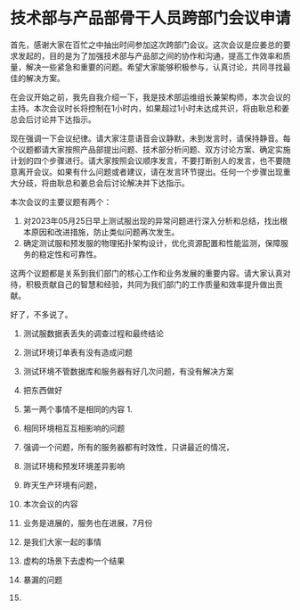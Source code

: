 # 技术部与产品部骨干人员跨部门会议申请
首先，感谢大家在百忙之中抽出时间参加这次跨部门会议。这次会议是应姜总的要求发起的，目的是为了加强技术部与产品部之间的协作和沟通，提高工作效率和质量，解决一些紧急和重要的问题。希望大家能够积极参与，认真讨论，共同寻找最佳的解决方案。

在会议开始之前，我先自我介绍一下，我是技术部运维组长兼架构师，本次会议的主持。本次会议时长将控制在1小时内，如果超过1小时未达成共识，将由耿总和姜总会后讨论并下达指示。

现在强调一下会议纪律。请大家注意语音会议静默，未到发言时，请保持静音。每个议题都请大家按照产品部提出问题、技术部分析问题、双方讨论方案、确定实施计划的四个步骤进行。请大家按照会议顺序发言，不要打断别人的发言，也不要随意离开会议。如果有什么问题或者建议，请在发言环节提出。任何一个步骤出现重大分歧，将由耿总和姜总会后讨论解决并下达指示。

本次会议的主要议题有两个：

1. 对2023年05月25日早上测试服出现的异常问题进行深入分析和总结，找出根本原因和改进措施，防止类似问题再次发生。
2. 确定测试服和预发服的物理拓扑架构设计，优化资源配置和性能监测，保障服务的稳定性和可靠性。

这两个议题都是关系到我们部门的核心工作和业务发展的重要内容。请大家认真对待，积极贡献自己的智慧和经验，共同为我们部门的工作质量和效率提升做出贡献。

好了，不多说了。



1. 测试服数据表丢失的调查过程和最终结论
2. 测试环境订单表有没有造成问题
3. 测试环境不管数据库和服务器有好几次问题，有没有解决方案

1. 把东西做好
2. 第一两个事情不是相同的内容
    1. 
3. 相同环境相互互相影响的问题
4. 强调一个问题，所有的服务器都有时效性，只讲最近的情况，
5. 测试环境和预发环境差异影响
6. 昨天生产环境有问题，


1. 本次会议的内容
2. 业务是进展的，服务也在进展，7月份


1. 是我们大家一起的事情
2. 虚构的场景下去虚构一个结果

1. 暴漏的问题
2. 